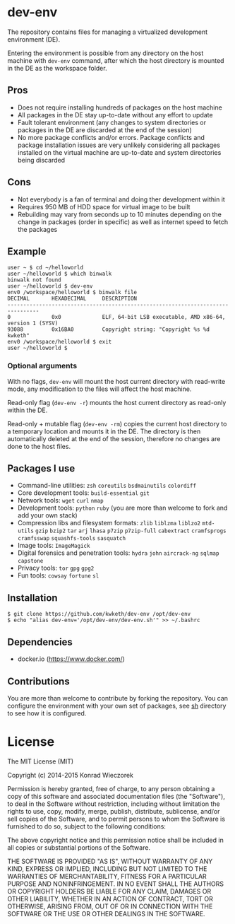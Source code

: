 # dev-env

The repository contains files for managing a virtualized development environment (DE).

Entering the environment is possible from any directory on the host machine with `dev-env` command, after which the host directory is mounted in the DE as the workspace folder.

## Pros
 - Does not require installing hundreds of packages on the host machine
 - All packages in the DE stay up-to-date without any effort to update
 - Fault tolerant environment (any changes to system directories or packages in the DE are discarded at the end of the session)
 - No more package conflicts and/or errors. 
 Package conflicts and package installation issues are very unlikely considering all packages installed on the virtual machine are up-to-date and system directories being discarded

## Cons
 - Not everybody is a fan of terminal and doing ther development within it
 - Requires 950 MB of HDD space for virtual image to be built
 - Rebuilding may vary from seconds up to 10 minutes depending on the change
   in packages (order in specific) as well as internet speed to fetch the packages

## Example
```
user ~ $ cd ~/helloworld
user ~/helloworld $ which binwalk
binwalk not found
user ~/helloworld $ dev-env
env0 /workspace/helloworld $ binwalk file
DECIMAL       HEXADECIMAL     DESCRIPTION
--------------------------------------------------------------------------------
0             0x0             ELF, 64-bit LSB executable, AMD x86-64, version 1 (SYSV)
93088         0x16BA0         Copyright string: "Copyright %s %d kwketh"
env0 /workspace/helloworld $ exit
user ~/helloworld $ 
```

### Optional arguments

With no flags, `dev-env` will mount the host current directory with read-write mode, any modification to the files will affect the host machine.

Read-only flag (`dev-env -r`) mounts the host current directory as read-only within the DE.

Read-only + mutable flag (`dev-env -rm`) copies the current host directory to a temporary location and mounts it in the DE. The directory is then automatically deleted at the end of the session, therefore no changes are done to the host files.

## Packages I use
 - Command-line utilities: `zsh` `coreutils` `bsdmainutils` `colordiff`
 - Core development tools: `build-essential` `git`
 - Network tools: `wget` `curl` `nmap`
 - Development tools: `python` `ruby` (you are more than welcome to fork and add your own stack)
 - Compression libs and filesystem formats: `zlib` `liblzma` `liblzo2` `mtd-utils` `gzip` `bzip2` `tar` `arj` `lhasa` `p7zip` `p7zip-full` `cabextract` `cramfsprogs` `cramfsswap` `squashfs-tools` `sasquatch`
 - Image tools: `ImageMagick`
 - Digital forensics and penetration tools: `hydra` `john` `aircrack-ng` `sqlmap` `capstone` 
 - Privacy tools: `tor` `gpg` `gpg2`
 - Fun tools: `cowsay` `fortune` `sl`

## Installation
```
$ git clone https://github.com/kwketh/dev-env /opt/dev-env
$ echo "alias dev-env='/opt/dev-env/dev-env.sh'" >> ~/.bashrc
```

## Dependencies

 - docker.io (https://www.docker.com/)

## Contributions

You are more than welcome to contribute by forking the repository. You can configure the environment with your own set of packages, see [sh](sh/) directory to see how it is configured.

# License

The MIT License (MIT)

Copyright (c) 2014-2015 Konrad Wieczorek

Permission is hereby granted, free of charge, to any person obtaining a copy of this software and associated documentation files (the "Software"), to deal in the Software without restriction, including without limitation the rights to use, copy, modify, merge, publish, distribute, sublicense, and/or sell copies of the Software, and to permit persons to whom the Software is furnished to do so, subject to the following conditions:

The above copyright notice and this permission notice shall be included in all copies or substantial portions of the Software.

THE SOFTWARE IS PROVIDED "AS IS", WITHOUT WARRANTY OF ANY KIND, EXPRESS OR IMPLIED, INCLUDING BUT NOT LIMITED TO THE WARRANTIES OF MERCHANTABILITY, FITNESS FOR A PARTICULAR PURPOSE AND NONINFRINGEMENT. IN NO EVENT SHALL THE AUTHORS OR COPYRIGHT HOLDERS BE LIABLE FOR ANY CLAIM, DAMAGES OR OTHER LIABILITY, WHETHER IN AN ACTION OF CONTRACT, TORT OR OTHERWISE, ARISING FROM, OUT OF OR IN CONNECTION WITH THE SOFTWARE OR THE USE OR OTHER DEALINGS IN THE SOFTWARE.
